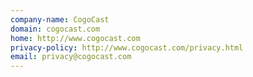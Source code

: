 ```yaml
---
company-name: CogoCast
domain: cogocast.com
home: http://www.cogocast.com
privacy-policy: http://www.cogocast.com/privacy.html
email: privacy@cogocast.com
---
```




